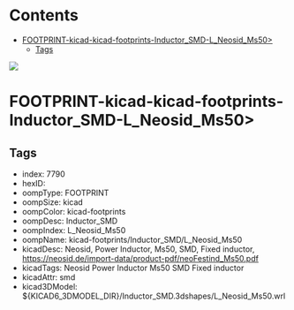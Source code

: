 



Contents
========

* [FOOTPRINT-kicad-kicad-footprints-Inductor_SMD-L_Neosid_Ms50>](#footprint-kicad-kicad-footprints-inductor_smd-l_neosid_ms50)
	* [Tags](#tags)
  
![][im]
# FOOTPRINT-kicad-kicad-footprints-Inductor_SMD-L_Neosid_Ms50>

## Tags

- index: 7790
- hexID: 
- oompType: FOOTPRINT
- oompSize: kicad
- oompColor: kicad-footprints
- oompDesc: Inductor_SMD
- oompIndex: L_Neosid_Ms50
- oompName: kicad-footprints/Inductor_SMD/L_Neosid_Ms50
- kicadDesc: Neosid, Power Inductor, Ms50, SMD, Fixed inductor, https://neosid.de/import-data/product-pdf/neoFestind_Ms50.pdf
- kicadTags: Neosid Power Inductor Ms50 SMD Fixed inductor
- kicadAttr: smd
- kicad3DModel: ${KICAD6_3DMODEL_DIR}/Inductor_SMD.3dshapes/L_Neosid_Ms50.wrl



[im]: image.png
